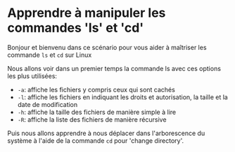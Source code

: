 <html>
<head></head>
<body>
<h1 id="commandes-de-base">Apprendre à manipuler les commandes 'ls' et 'cd'</h1>

<p>Bonjour et bienvenu dans ce scénario pour vous aider à maîtriser les commande <code>ls</code> et <code>cd</code> sur Linux</p>

<p>Nous allons voir dans un premier temps la commande ls avec ces options les plus utilisées:</p>

<ul>
<li><code>-a</code>: affiche les fichiers y compris ceux qui sont cach&#xE9;s</li>
<li><code>-l</code>: affiche les fichiers en indiquant les droits et autorisation, la taille et la date de modification</li>
<li><code>-h</code>: affiche la taille des fichiers de mani&#xE8;re simple &#xE0; lire</li>
<li><code>-R</code>: affiche la liste des fichiers de mani&#xE8;re r&#xE9;cursive</li>
</ul>

<p>Puis nous allons apprendre à nous déplacer dans l'arborescence du système à l'aide de la commande <code>cd</code> pour 'change directory'.</p>

</body>
</html>